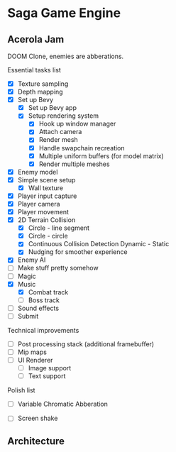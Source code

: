 # Saga Game Engine

## Acerola Jam

DOOM Clone, enemies are abberations.

Essential tasks list
- [x] Texture sampling
- [x] Depth mapping
- [x] Set up Bevy
    - [x] Set up Bevy app
    - [x] Setup rendering system
        - [x] Hook up window manager
        - [x] Attach camera
        - [x] Render mesh
        - [x] Handle swapchain recreation
        - [x] Multiple uniform buffers (for model matrix)
        - [x] Render multiple meshes
- [x] Enemy model
- [x] Simple scene setup
    - [x] Wall texture
- [x] Player input capture
- [x] Player camera
- [x] Player movement
- [x] 2D Terrain Collision
    - [x] Circle - line segment
    - [x] Circle - circle
    - [x] Continuous Collision Detection Dynamic - Static
    - [x] Nudging for smoother experience
- [x] Enemy AI
- [ ] Make stuff pretty somehow
- [ ] Magic
- [x] Music
    - [x] Combat track
    - [ ] Boss track
- [ ] Sound effects
- [ ] Submit

Technical improvements
- [ ] Post processing stack (additional framebuffer)
- [ ] Mip maps
- [ ] UI Renderer
    - [ ] Image support
    - [ ] Text support

Polish list
- [ ] Variable Chromatic Abberation
- [ ] Screen shake


## Architecture


